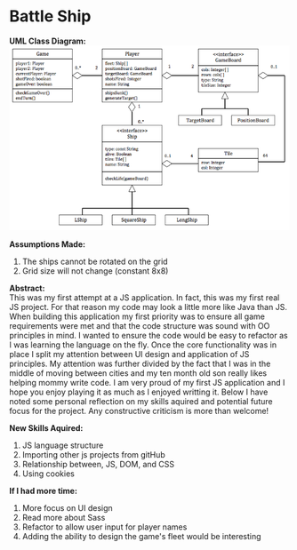 # Battle Ship

<b>UML Class Diagram:</b>
![alt text](https://github.com/kgaboriau/BattleShip/blob/master/classUML.png)


<b>Assumptions Made:</b> 
1. The ships cannot be rotated on the grid
2. Grid size will not change (constant 8x8)


<b>Abstract:</b></br>
This was my first attempt at a JS application. In fact, this was my first real JS project. For that reason my code may look a little more like Java than JS. When building this application my first priority was to ensure all game requirements were met and that the code structure was sound with OO principles in mind. I wanted to ensure the code would be easy to refactor as I was learning the language on the fly. Once the core functionality was in place I split my attention between UI design and application of JS principles. My attention was further divided by the fact that I was in the middle of moving between cities and my ten month old son really likes helping mommy write code. I am very proud of my first JS application and I hope you enjoy playing it as much as I enjoyed writting it. Below I have noted some personal reflection on my skills aquired and potential future focus for the project. Any constructive criticism is more than welcome!


<b>New Skills Aquired:</b> 
1. JS language structure
2. Importing other js projects from gitHub
3. Relationship between, JS, DOM, and CSS
4. Using cookies


<b>If I had more time: </b>
1. More focus on UI design
2. Read more about Sass
3. Refactor to allow user input for player names
4. Adding the ability to design the game\'s fleet would be interesting
